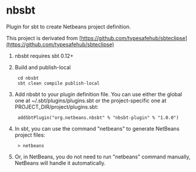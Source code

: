 nbsbt
=====

Plugin for sbt to create Netbeans project definition.

This project is derivated from [https://github.com/typesafehub/sbteclipse](https://github.com/typesafehub/sbteclipse)

1. nbsbt requires sbt 0.12+

1. Build and publish-local

        cd nbsbt
        sbt clean compile publish-local

1. Add nbsbt to your plugin definition file. You can use either the global one at ~/.sbt/plugins/plugins.sbt or the project-specific one at PROJECT_DIR/project/plugins.sbt:

        addSbtPlugin("org.netbeans.nbsbt" % "nbsbt-plugin" % "1.0.0")

1. In sbt, you can use the command "netbeans" to generate NetBeans project files:

        > netbeans

1. Or, in NetBeans, you do not need to run "netbeans" command manually, NetBeans will handle it automatically.
